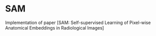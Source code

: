 # SAM
Implementation of paper [SAM: Self-supervised Learning of Pixel-wise Anatomical Embeddings in Radiological Images]
